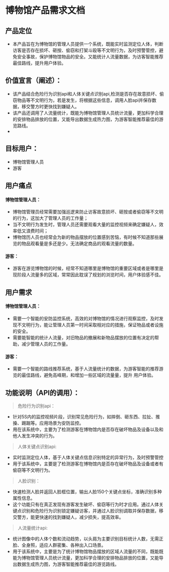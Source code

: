 # 博物馆产品需求文档

## 产品定位
- 本产品旨在为博物馆的管理人员提供一个系统，既能实时监测定位人体，判断访客是否存在损坏、砸按、偷窃和打架斗殴等不文明行为，及时预警管控，避免安全事故，保护博物馆物品的安全。又能统计人流量数据，为访客智能推荐最佳路线，提升用户体验。

## 价值宣言（阐述）：
- 该产品结合危险行为识别api和人体关键点识别api,检测是否存在故意损坏、偷窃物品等不文明行为，若是发生，将根据这些信息，调用人脸api并保存数据，移交警方时更快找到嫌疑人。
- 该产品还调用了人流量统计，既能为博物馆管理人员统计流量，更加科学合理的安排物品排放的位置，又能导出数据生成热力图，为游客智能推荐最佳的游览路线。
- 
## 目标用户：
- 博物馆管理人员
- 游客

## 用户痛点
#### 博物馆管理人员：
- 博物馆管理员经常需要加强巡逻来防止访客故意损坏、砸按或者偷窃等不文明的行为，这加大了管理人员的工作量；
- 当不文明行为发生时，管理人员还需要观看大量的监控视频来确定嫌疑人，效率低又浪费时间；
- 博物馆历人员也经常会为新的物品摆放的位置感到苦恼，有时候不知道那些展览的物品观看量是多还是少。无法确定商品的观看流量的数量。
#### 游客：
- 游客在游览博物馆的时候，经常不知道哪里是博物馆的重要区域或者是哪里是现阶段人流量多的区域，常常因此耽误了规划的浏览时间，用户体验感不佳。

## 用户需求
#### 博物馆管理人员：
- 需要一个智能的安防监控系统，高效的对博物馆的情况进行观察监控，及时发现不文明行为，能让管理人员第一时间采取相对应的措施，保证物品或者设施的安全。
- 需要能智能的统计人流量，对旧物品的撤展和新物品摆放的位置有决定的帮助，减少管理人员的工作量。

#### 游客：
- 需要一个智能的路线推荐系统，基于人流量统计的数据，为游客智能的推荐游览的最佳路线，避免高峰期，和增加一些区域的流量量，提升 用户体验。

## 功能说明（API的调用）：
> 危险行为识别api：
- 针对5S内的监控视频片段，识别常见危险行为，如摔倒、砸东西、拉扯、推搡、踢踹等。应用场景为安防监控。
- 用在该系统中，主要为了检测游客在博物馆内是否存在破坏物品及设备以及和他人发生冲突的行为。

> 人体关键点识别api:
- 实时监测定位人体，基于人体关键点信息识别特定的异常行为，及时预警管控
- 用于该系统中，主要是了检测游客在博物馆内是否存在破坏物品及设备或者有偷窃等不文明行为。

> 人脸识别：
- 快速检测人脸并返回人脸框位置，输出人脸150个关键点坐标，准确识别多种属性信息。
- 这个功能只有在真正发现有游客发生破坏、偷窃等行为时才应用。通过人体关键点识别和危险行为识别锁定嫌疑访客，并通过人脸识别调取并保存数据，移交警方，能更快速的找到嫌疑人，减少损失，提高效率。

> 人流量统计api:
- 统计图像中的人体个数和流动趋势，以头肩为主要识别目标统计人数，无需正脸、全身照，适应人群密集、各种出入口场景。
- 用于该系统中，主要是为了统计博物馆物品摆放的区域人流量的不同，既能既能为博物馆管理人员统计流量，更加科学合理的安排物品排放的位置，又能导出数据生成热力图，为游客智能推荐最佳的游览路线。






